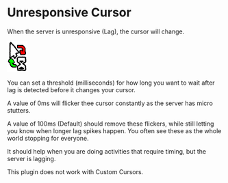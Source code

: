 # Unresponsive Cursor

When the server is unresponsive (Lag), the cursor will change.

![icon](icon.png)

You can set a threshold (milliseconds) for how long you want to wait after lag
is detected before it changes your cursor.

A value of 0ms will flicker thee cursor constantly as the server has micro stutters.

A value of 100ms (Default) should remove these flickers,
while still letting you know when longer lag spikes happen.
You often see these as the whole world stopping for everyone.

It should help when you are doing activities that require timing, but the server is lagging.

This plugin does not work with Custom Cursors.